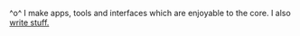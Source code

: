^o^ I make apps, tools and interfaces which are enjoyable to the core. I also [write stuff.](https://hitblast.github.io/blogs)
